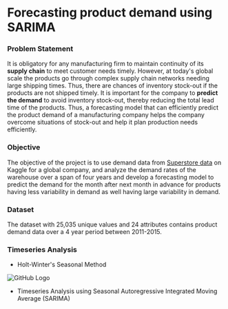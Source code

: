 # Forecasting product demand using SARIMA 

### Problem Statement

It is obligatory for any manufacturing firm to maintain continuity of its **supply chain** to meet customer needs timely. However, at today's global scale the products go through complex supply chain networks needing large shipping times. Thus, there are chances of inventory stock-out if the products are not shipped timely. It is important for the company to **predict the demand** to avoid inventory stock-out, thereby reducing the total lead time of the products. Thus, a forecasting model that can efficiently predict the product demand of a manufacturing company helps the company overcome situations of stock-out and help it plan production needs efficiently. 

### Objective

The objective of the project is to use demand data from [Superstore data](https://www.kaggle.com/jr2ngb/superstore-data) on Kaggle for a global company, and analyze the demand rates of the warehouse over a span of four years and develop a forecasting model to predict the demand for the month after next month in advance for products having less variability in demand as well having large variability in demand. 

### Dataset

The dataset with 25,035 unique values and 24 attributes contains product demand data over a 4 year period between 2011-2015. 

### Timeseries Analysis 

* Holt-Winter's Seasonal Method

![GitHub Logo](https://drive.google.com/file/d/1CAiqCqsjozujF9BHfwzkvotgepVkc3Os/view?usp=sharing)

* Timeseries Analysis using Seasonal Autoregressive Integrated Moving Average (SARIMA)

